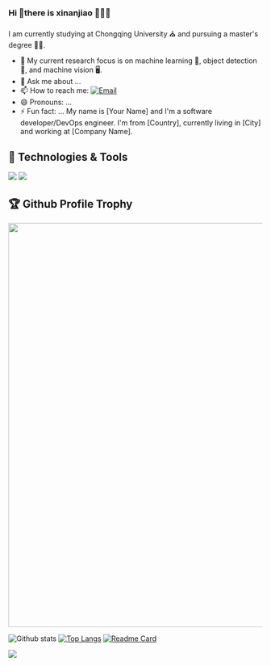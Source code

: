 ### Hi 👋there is xinanjiao 🥰🥰🥰
  I am currently studying at Chongqing University ⛪️ and pursuing a master's degree 🧑‍🎓.

- 🔭 My current research focus is on machine learning 🤖, object detection 📸, and machine vision 🖥.
- 💬 Ask me about ...
- 📫 How to reach me: [![Email](https://img.shields.io/badge/Email-%40xinanjiao-blue?style=flat&logo=gmail)](mailto:zzh@cqu.std.cn)
- 😄 Pronouns: ...
- ⚡ Fun fact: ...
My name is [Your Name] and I'm a software developer/DevOps engineer. I'm from [Country], currently living in [City] and working at [Company Name].

## 🔧 Technologies & Tools

![](https://img.shields.io/badge/OS-Windows-informational?style=flat&logo=windows&logoColor=white&color=2bbc8a)
![](https://img.shields.io/badge/Editor-PyCharm-informational?style=flat&logo=pycharm&logoColor=white&color=2bbc8a)

<h2>🏆 Github Profile Trophy</h2>
<img width=800 src="https://github-profile-trophy.vercel.app/?username=xinanjiao&column=9&theme=gruvbox&no-frame=true"/>

![Github stats](https://github-readme-stats.vercel.app/api?username=xinanjiao&theme=aura&show_icons=true&count_private=true)
[![Top Langs](https://github-readme-stats.vercel.app/api/top-langs/?username=anuraghazra&layout=compact)](https://github.com/anuraghazra/github-readme-stats)
[![Readme Card](https://github-readme-stats.vercel.app/api/pin/?username=xinanjiao&repo=Road-Vanishing-Point-Detection&theme=shades-of-purple)](https://github.com/xinanjiao/Road-Vanishing-Point-Detection)

![](https://komarev.com/ghpvc/?username=xinanjiao)
